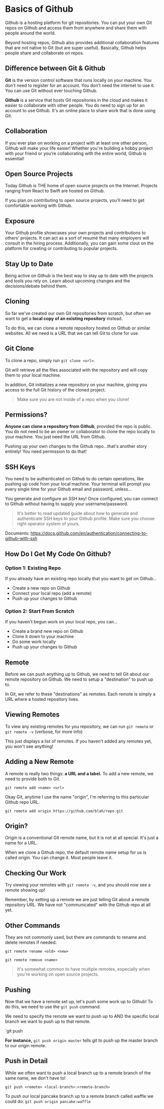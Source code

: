 # Basics of Github

Github is a hosting platform for git repositories. You can put your own Git repos on Github and access them from anywhere and share them with people around the world.

Beyond hosting repos, Github also provides additional collaboration features that are not native to Git (but are super useful). Basically, Github helps people share and collaborate on repos.

## Difference between Git & Github

**Git** is the version control software that runs locally on your machine. You don't need to register for an account. You don't need the internet to use it. You can use Git without ever touching Github.

**Github** is a service that hosts Git repositories in the cloud and makes it easier to collaborate with other people. You do need to sign up for an account to use Github. It's an online place to share work that is done using Git.

## Collaboration

If you ever plan on working on a project with at least one other person, Github will make your life easier! Whether you're building a hobby project with your friend or you're collaborating with the entire world, Github is essential!

## Open Source Projects

Today Github is THE home of open source projects on the Internet. Projects ranging from React to Swift are hosted on Github.

If you plan on contributing to open source projects, you'll need to get comfortable working with Github.

## Exposure

Your Github profile showcases your own projects and contributions to others' projects.
It can act as a sort of resumé that many employers will consult in the hiring process. Additionally, you can gain some clout on the platform for creating or contributing to popular projects.

## Stay Up to Date

Being active on Github is the best way to stay up to date with the projects and tools you rely on. Learn about upcoming changes and the decisions/debate behind them.

## Cloning

So far we've created our own Git repositories from scratch, but often we want to get a **local copy of an existing repository** instead.

To do this, we can clone a remote repository hosted on Github or similar websites. All we need is a URL that we can tell Git to clone for use.

## Git Clone

To clone a repo, simply run `git clone <url>`.

Git will retrieve all the files associated with the repository and will copy them to your local machine.

In addition, Git initializes a new repository on your machine, giving you access to the full Git history of the cloned project.

> Make sure you are not inside of a repo when you clone!

## Permissions?

**Anyone can clone a repository from Github**, provided the repo is public. You do not need to be an owner or collaborator to clone the repo locally to your machine. You just need the URL from Github.

Pushing up your own changes to the Github repo...that's another story entirely! You need permission to do that!

## SSH Keys

You need to be authenticated on Github to do certain operations, like pushing up code from your local machine. Your terminal will prompt you every single time for your Github email and password, unless...

You generate and configure an SSH key! Once configured, you can connect to Github without having to supply your username/password.

> It's better to read updated guide about how to generate and authenticate SSH keys to your Github profile. Make sure you choose right operator system of yours.

Documents: https://docs.github.com/en/authentication/connecting-to-github-with-ssh

## How Do I Get My Code On Github?

### **Option 1:** Existing Repo

If you already have an existing repo locally that you want to get on Github...

- Create a new repo on Github
- Connect your local repo (add a remote)
- Push up your changes to Github

### **Option 2:** Start From Scratch

If you haven't begun work on your local repo, you can...

- Create a brand new repo on Github
- Clone it down to your machine
- Do some work locally
- Push up your changes to Github

## Remote

Before we can push anything up to Github, we need to tell Git about our remote repository on Github. We need to setup a "destination" to push up to.

In Git, we refer to these "destinations" as remotes. Each remote is simply a URL where a hosted repository lives.

## Viewing Remotes

To view any existing remotes for you repository, we can run `git remote` or `git remote -v` (verbose, for more info)

This just displays a list of remotes. If you haven't added any remotes yet, you won't see anything!

## Adding a New Remote

A remote is really two things: **a URL and a label.** To add a new remote, we need to provide both to Git.

`git remote add <name> <url>`

Okay Git, anytime I use the name "origin", I'm referring to this particular Github repo URL.

`git remote add origin https://github.com/blah/repo.git`

## Origin?

Origin is a conventional Git remote name, but it is not at all special. It's just a name for a URL.

When we clone a Github repo, the default remote name setup for us is called origin. You can change it. Most people leave it.

## Checking Our Work

Try viewing your remotes with `git remote -v`, and you should now see a remote showing up!

Remember, by setting up a remote we are just telling Git about a remote repository URL. We have not "communicated" with the Github repo at all yet.

## Other Commands

They are not commonly used, but there are commands to rename and delete remotes if needed.

`git remote rename <old> <new>`

`git remote remove <name>`

> It's somewhat common to have multiple remotes, especially when you're working on open source projects.

## Pushing

Now that we have a remote set up, let's push some work up to Github! To do this, we need to use the `git push` command.

We need to specify the remote we want to push up to AND the specific local branch we want to push up to that remote.

`git push <remove> <branch>

**For instance,** `git push origin master` tells git to push up the master branch to our origin remote.

## Push in Detail

While we often want to push a local branch up to a remote branch of the same name, we don't have to!

`git push <remote> <local-branch>:<remote-branch>`

To push our local pancake branch up to a remote branch called waffle we could do:
`git push origin pancake:waffle`
